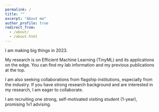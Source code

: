 ```yaml
---
permalink: /
title: ""
excerpt: "About me"
author_profile: true
redirect_from: 
  - /about/
  - /about.html
---
```


I am making big things in 2023.

My research is on Efficient Machine Learning (TinyML) and its applications on the edge. You can find my lab information and my previous publications at the top. 

I am also seeking collaborations from flagship institutions, especially from the industry. If you have strong research background and are interested in my research, I am eager to collaborate. 

I am recruiting one strong, self-motivated visiting student (1-year), promising 1v1 advising.



